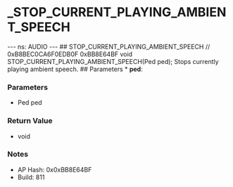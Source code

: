 # _STOP_CURRENT_PLAYING_AMBIENT_SPEECH

--- ns: AUDIO --- ## STOP_CURRENT_PLAYING_AMBIENT_SPEECH  // 0xB8BEC0CA6F0EDB0F 0xBB8E64BF void STOP_CURRENT_PLAYING_AMBIENT_SPEECH(Ped ped);  Stops currently playing ambient speech.  ## Parameters * **ped**:

### Parameters
* Ped ped

### Return Value
* void

### Notes
* AP Hash: 0x0xBB8E64BF
* Build: 811


